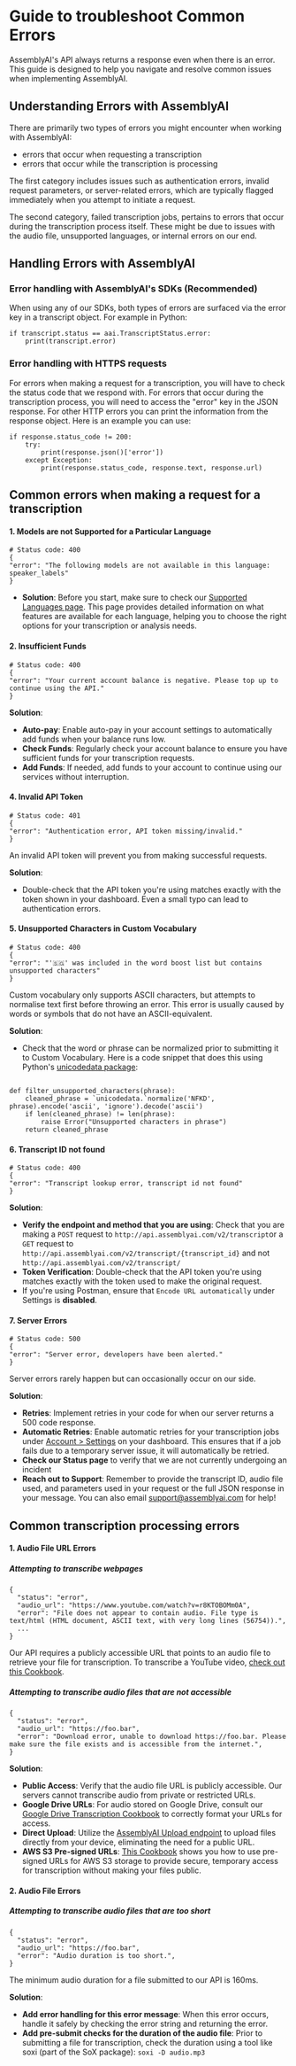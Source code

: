 # Guide to troubleshoot Common Errors

AssemblyAI's API always returns a response even when there is an error. This guide is designed to help you navigate and resolve common issues when implementing AssemblyAI.

## Understanding Errors with AssemblyAI

There are primarily two types of errors you might encounter when working with AssemblyAI:
- errors that occur when requesting a transcription
- errors that occur while the transcription is processing 

The first category includes issues such as authentication errors, invalid request parameters, or server-related errors, which are typically flagged immediately when you attempt to initiate a request.

The second category, failed transcription jobs, pertains to errors that occur during the transcription process itself. These might be due to issues with the audio file, unsupported languages, or internal errors on our end.

## Handling Errors with AssemblyAI

### Error handling with AssemblyAI's SDKs (Recommended)
When using any of our SDKs, both types of errors are surfaced via the error key in a transcript object. For example in Python:

```
if transcript.status == aai.TranscriptStatus.error:
    print(transcript.error)
```

### Error handling with HTTPS requests
For errors when making a request for a transcription, you will have to check the status code that we respond with. For errors that occur during the transcription process, you will need to access the "error" key in the JSON response. For other HTTP errors you can print the information from the response object. Here is an example you can use:
```
if response.status_code != 200:
    try:
        print(response.json()['error'])
    except Exception:
        print(response.status_code, response.text, response.url)
```

## Common errors when making a request for a transcription

#### 1. Models are not Supported for a Particular Language

```
# Status code: 400
{  
"error": "The following models are not available in this language: speaker_labels"  
}
```

- **Solution**: Before you start, make sure to check our [Supported Languages page](https://www.assemblyai.com/docs/concepts/supported-languages). This page provides detailed information on what features are available for each language, helping you to choose the right options for your transcription or analysis needs.
#### 2. Insufficient Funds
```
# Status code: 400
{  
"error": "Your current account balance is negative. Please top up to continue using the API."  
}
```

**Solution**:
- **Auto-pay**: Enable auto-pay in your account settings to automatically add funds when your balance runs low.
- **Check Funds**: Regularly check your account balance to ensure you have sufficient funds for your transcription requests.
- **Add Funds**: If needed, add funds to your account to continue using our services without interruption.

#### 4. Invalid API Token
```
# Status code: 401
{  
"error": "Authentication error, API token missing/invalid."  
}
```
An invalid API token will prevent you from making successful requests.

**Solution**:
- Double-check that the API token you're using matches exactly with the token shown in your dashboard. Even a small typo can lead to authentication errors.

#### 5. Unsupported Characters in Custom Vocabulary
```
# Status code: 400
{  
"error": "'🇸🇬' was included in the word boost list but contains unsupported characters"  
}
```

Custom vocabulary only supports ASCII characters, but attempts to normalise text first before throwing an error. This error is usually caused by words or symbols that do not have an ASCII-equivalent.

**Solution**:
- Check that the word or phrase can be normalized prior to submitting it to Custom Vocabulary. Here is a code snippet that does this using Python's [unicodedata package](https://docs.python.org/3/library/unicodedata.html#unicodedata.normalize):
```

def filter_unsupported_characters(phrase):
    cleaned_phrase = `unicodedata.`normalize('NFKD', phrase).encode('ascii', 'ignore').decode('ascii')
    if len(cleaned_phrase) != len(phrase):
        raise Error("Unsupported characters in phrase")
    return cleaned_phrase
```
#### 6. Transcript ID not found
```
# Status code: 400
{  
"error": "Transcript lookup error, transcript id not found" 
}
```

**Solution**:
- **Verify the endpoint and method that you are using**: Check that you are making a `POST` request to `http://api.assemblyai.com/v2/transcript`or a `GET` request to `http://api.assemblyai.com/v2/transcript/{transcript_id}` and not `http://api.assemblyai.com/v2/transcript/`
- **Token Verification**: Double-check that the API token you're using matches exactly with the token used to make the original request.
- If you're using Postman, ensure that `Encode URL automatically` under Settings is **disabled**.
#### 7. Server Errors
```
# Status code: 500
{  
"error": "Server error, developers have been alerted." 
}
```

Server errors rarely happen but can occasionally occur on our side.

**Solution**:
- **Retries**: Implement retries in your code for when our server returns a 500 code response.
- **Automatic Retries**: Enable automatic retries for your transcription jobs under [Account > Settings](https://www.assemblyai.com/app/account) on your dashboard. This ensures that if a job fails due to a temporary server issue, it will automatically be retried.
- **Check our Status page** to verify that we are not currently undergoing an incident
- **Reach out to Support**: Remember to provide the transcript ID, audio file used, and parameters used in your request or the full JSON response in your message. You can also email support@assemblyai.com for help!

## Common transcription processing errors
#### 1. Audio File URL Errors

##### Attempting to transcribe webpages
```
{
  "status": "error",
  "audio_url": "https://www.youtube.com/watch?v=r8KTOBOMm0A",
  "error": "File does not appear to contain audio. File type is text/html (HTML document, ASCII text, with very long lines (56754)).",
  ...
}
```

Our API requires a publicly accessible URL that points to an audio file to retrieve your file for transcription. To transcribe a YouTube video, [check out this Cookbook](https://github.com/AssemblyAI/cookbook/blob/master/core-transcription/transcribe_youtube_videos.ipynb).

##### Attempting to transcribe audio files that are not accessible
```
{
  "status": "error",
  "audio_url": "https://foo.bar",
  "error": "Download error, unable to download https://foo.bar. Please make sure the file exists and is accessible from the internet.",
}
```

**Solution**:
- **Public Access**: Verify that the audio file URL is publicly accessible. Our servers cannot transcribe audio from private or restricted URLs.
- **Google Drive URLs**: For audio stored on Google Drive, consult our [Google Drive Transcription Cookbook](https://github.com/AssemblyAI/cookbook/blob/master/core-transcription/transcribing-google-drive-file.md) to correctly format your URLs for access.
- **Direct Upload**: Utilize the [AssemblyAI Upload endpoint](https://www.assemblyai.com/docs/api-reference/upload) to upload files directly from your device, eliminating the need for a public URL.
- **AWS S3 Pre-signed URLs**: [This Cookbook](https://github.com/AssemblyAI/cookbook/blob/master/core-transcription/transcribe_from_s3.ipynb) shows you how to use pre-signed URLs for AWS S3 storage to provide secure, temporary access for transcription without making your files public.

#### 2. Audio File Errors

##### Attempting to transcribe audio files that are too short
```
{
  "status": "error",
  "audio_url": "https://foo.bar",
  "error": "Audio duration is too short.",
}
```

The minimum audio duration for a file submitted to our API is 160ms.

**Solution**:
- **Add error handling for this error message**: When this error occurs, handle it safely by checking the error string and returning the error.
- **Add pre-submit checks for the duration of the audio file**: Prior to submitting a file for transcription, check the duration using a tool like soxi (part of the SoX package): `soxi -D audio.mp3`
